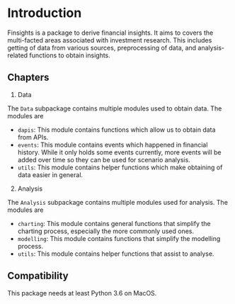 # Introduction

Finsights is a package to derive financial insights. It aims to covers the multi-facted areas associated with investment research. This includes getting of data from various sources, preprocessing of data, and analysis-related functions to obtain insights.

## Chapters

1. Data

The `Data` subpackage contains multiple modules used to obtain data. The modules are

- `dapis`: This module contains functions which allow us to obtain data from APIs.
- `events`: This module contains events which happened in financial history. While it only holds some events currently, more events will be added over time so they can be used for scenario analysis.
- `utils`: This module contains helper functions which make obtaining of data easier in general.

2. Analysis

The `Analysis` subpackage contains multiple modules used for analysis. The modules are

- `charting`: This module contains general functions that simplify the charting process, especially the more commonly used ones.
- `modelling`: This module contains functions that simplify the modelling process.
- `utils`: This module contains helper functions that assist to analyse.

## Compatibility

This package needs at least Python 3.6 on MacOS.
